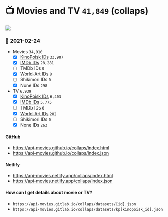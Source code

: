 # :tv: Movies and TV `41,849` (collaps)

<a href="https://API-Movies.github.io"><img src="https://API-Movies.github.io/banner.png?cache"></a>

### :date: 2021-02-24
- Movies `34,910`
  - [x] <a href="https://API-Movies.github.io/collaps/movie_kinopoisk_ids.json">KinoPoisk IDs</a> `33,907`
  - [x] <a href="https://API-Movies.github.io/collaps/movie_imdb_ids.json">IMDb IDs</a> `28,281`
  - [ ] TMDb IDs `0`
  - [x] <a href="https://API-Movies.github.io/collaps/movie_world_art_ids.json">World-Art IDs</a> `8`
  - [ ] Shikimori IDs `0`
  - [x] None IDs `298`
- TV `6,939`
  - [x] <a href="https://API-Movies.github.io/collaps/tv_kinopoisk_ids.json">KinoPoisk IDs</a> `6,403`
  - [x] <a href="https://API-Movies.github.io/collaps/tv_imdb_ids.json">IMDb IDs</a> `5,775`
  - [ ] TMDb IDs `0`
  - [x] <a href="https://API-Movies.github.io/collaps/tv_world_art_ids.json">World-Art IDs</a> `282`
  - [ ] Shikimori IDs `0`
  - [x] None IDs `263`
#### GitHub
- <a href='https://api-movies.github.io/collaps/index.html'>https://api-movies.github.io/collaps/index.html</a>
- <a href='https://api-movies.github.io/collaps/index.json'>https://api-movies.github.io/collaps/index.json</a>
#### Netlify
- <a href='https://api-movies.netlify.app/collaps/index.html'>https://api-movies.netlify.app/collaps/index.html</a>
- <a href='https://api-movies.netlify.app/collaps/index.json'>https://api-movies.netlify.app/collaps/index.json</a>
#### How can I get details about movie or TV?
- `https://api-movies.gitlab.io/collaps/datasets/[id].json`
- `https://api-movies.gitlab.io/collaps/datasets/kp[kinopoisk_id].json`
